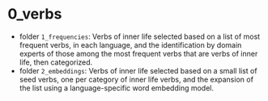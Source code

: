 # 0_verbs 

* folder `1_frequencies`: Verbs of inner life selected based on a list of most frequent verbs, in each language, and the identification by domain experts of those among the most frequent verbs that are verbs of inner life, then categorized. 
* folder `2_embeddings`: Verbs of inner life selected based on a small list of seed verbs, one per category of inner life verbs, and the expansion of the list using a language-specific word embedding model. 
